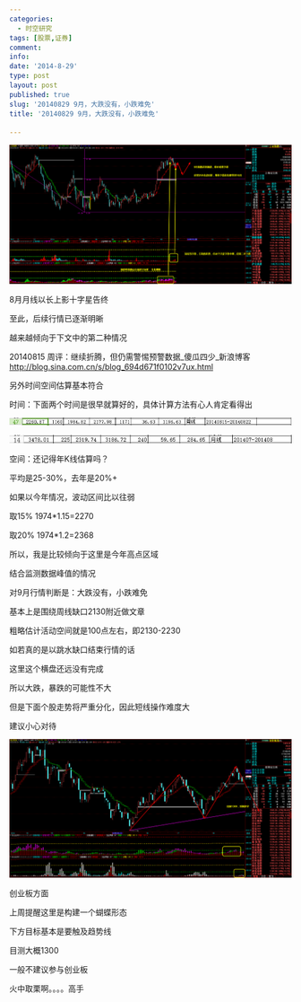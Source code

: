 ```yaml
---
categories:
  - 时空研究
tags: [股票,证券]
comment: 
info: 
date: '2014-8-29'
type: post
layout: post
published: true
slug: '20140829 9月，大跌没有，小跌难免'
title: '20140829 9月，大跌没有，小跌难免'

---
```

![20140829-0](/images/20140829-0.gif)

8月月线以长上影十字星告终

至此，后续行情已逐渐明晰

越来越倾向于下文中的第二种情况

20140815 周评：继续折腾，但仍需警惕预警数据_傻瓜四少_新浪博客
http://blog.sina.com.cn/s/blog_694d671f0102v7ux.html

另外时间空间估算基本符合

时间：下面两个时间是很早就算好的，具体计算方法有心人肯定看得出

![20140829-1](/images/20140829-1.gif)

![20140829-2](/images/20140829-2.gif)

空间：还记得年K线估算吗？

平均是25-30%，去年是20%+

如果以今年情况，波动区间比以往弱

取15%   1974*1.15=2270

取20%   1974*1.2=2368

所以，我是比较倾向于这里是今年高点区域


结合监测数据峰值的情况

对9月行情判断是：大跌没有，小跌难免

基本上是围绕周线缺口2130附近做文章

粗略估计活动空间就是100点左右，即2130-2230

如若真的是以跳水缺口结束行情的话

这里这个横盘还远没有完成

所以大跌，暴跌的可能性不大

但是下面个股走势将严重分化，因此短线操作难度大

建议小心对待

![20140829-3](/images/20140829-3.gif)

创业板方面

上周提醒这里是构建一个蝴蝶形态

下方目标基本是要触及趋势线

目测大概1300

一般不建议参与创业板

火中取栗啊。。。。高手
